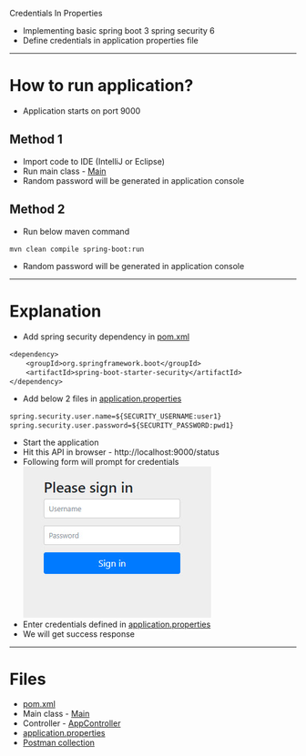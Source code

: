  Credentials In Properties
* Implementing basic spring boot 3 spring security 6
* Define credentials in application properties file
------
# How to run application?
* Application starts on port 9000

## Method 1
* Import code to IDE (IntelliJ or Eclipse)
* Run main class - [Main](src/main/java/com/java/Main.java)
* Random password will be generated in application console

## Method 2
* Run below maven command
```
mvn clean compile spring-boot:run
```
* Random password will be generated in application console
------
# Explanation
* Add spring security dependency in [pom.xml](pom.xml)
```
<dependency>
    <groupId>org.springframework.boot</groupId>
    <artifactId>spring-boot-starter-security</artifactId>
</dependency>
```
* Add below 2 files in [application.properties](src/main/resources/application.properties)
```
spring.security.user.name=${SECURITY_USERNAME:user1}
spring.security.user.password=${SECURITY_PASSWORD:pwd1}
```
* Start the application
* Hit this API in browser - http://localhost:9000/status
* Following form will prompt for credentials\
![picture](img/001.jpg)
* Enter credentials defined in [application.properties](src/main/resources/application.properties)
* We will get success response
------
# Files
* [pom.xml](pom.xml)
* Main class - [Main](src/main/java/com/java/Main.java)
* Controller - [AppController](src/main/java/com/java/controller/AppController.java)
* [application.properties](src/main/resources/application.properties)
* [Postman collection](postman/credentials-in-properties.postman_collection.json)